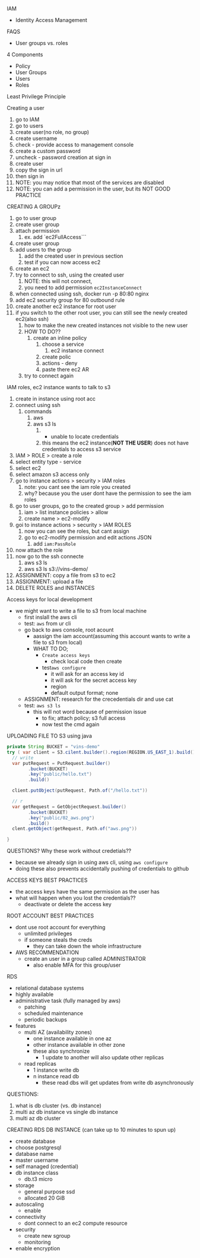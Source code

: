 

IAM
  - Identity Access Management

FAQS
  - User groups vs. roles

4 Components
  - Policy
  - User Groups
  - Users 
  - Roles


Least Privilege Principle

Creating a user 
  1. go to IAM
  2. go to users
  3. create user(no role, no group)
  4. create username
  5. check - provide access to management console
  6. create a custom password
  7. uncheck - password creation at sign in
  8. create user
  9. copy the sign in url
  10. then sign in
  11. NOTE: you may notice that most of the services are disabled
  12. NOTE: you can add a permission in the user, but its NOT GOOD PRACTICE
  

CREATING A GROUPz
  1. go to user group
  2. create user group
  3. attach permission
     1. ex. add `ec2FullAccess```
  4. create user group
  5. add users to the group
     1. add the created user in previous section
     2. test if you can now access ec2
  6. create an ec2
  7. try to connect to ssh, using the created user
     1. NOTE: this will not connect,
     2. you need to add permission `ec2InstanceConnect`
  8. when connected using ssh, docker run -p 80:80 nginx
  9. add ec2 security group for 80 outbound rule
  10. create another ec2 instance for root user
  11. if you switch to the other root user, you can still see the newly created ec2(also ssh)
      1.  how to make the new created instances not visible to the new user
      2.  HOW TO DO??
          1.  create an inline policy
              1.  choose a service
                  1.  ec2 instance connect
              2.  create polic
              3.  actions - deny
              4.  paste there ec2 AR
      3.  try to connect again


IAM roles,
ec2 instance wants to talk to s3

  1. create in instance using root acc
  2. connect using ssh
     1. commands
        1. aws
        2. aws s3 ls
           1. - unable to locate credentials
           2. this means the ec2 instance(**NOT THE USER**) does not have credentials to access s3 service
  3. IAM > ROLE >  create a role
  4. select entity type - service
  5. select ec2
  6. select amazon s3 access only
  7. go to instance actions > security > IAM roles
     1. note: you cant see the iam role you created
     2. why? because you the user dont have the permission to see the iam roles
  8. go to user groups, go to the created group > add permission
     1. iam > list instance policies > allow
     2. create name > ec2-modify
  9. goi to instance actions > security > IAM ROLES               
     1.  now you can see the roles, but cant assign
     2.  go to ec2-modify permission and edit actions JSON
         1.  add `iam:PassRole`
  10. now attach the role
  11. now go to the ssh connecte
      1.  aws s3 ls
      2.  aws s3 ls s3://vins-demo/
  12. ASSIGNMENT: copy a file from s3 to ec2
  13. ASSIGNMENT: upload a file
  14. DELETE ROLES and INSTANCES


Access keys for local development
  - we might want to write a file to s3 from local machine
    - first inslall the aws cli
    - test: `aws` from ur cli
    - go back to aws console, root acount
      - aassign the iam account(assuming this account wants to write a file to s3 from local)
      - WHAT TO DO;
        - `Create access keys`
          - check local code then create
        - test`aws configure`
          - it will ask for an access key id
          - it will ask for the secret access key
          - region
          - default output format; none
    - ASSIGNMENT: research for the crecedentials dir and use cat
    - test: `aws s3 ls`
      - this will not word because of permission issue  
        - to fix; attach policy; s3 full access
        - now test the cmd again

UPLOADING FILE TO S3 using java

```java
private String BUCKET = "vins-demo"
try ( var client = S3.cilent.builder().region(REGION.US_EAST_1).build() ) {
  // write
  var putRequest = PutRequest.builder()
        .bucket(BUCKET)
        .key("public/hello.txt") 
        .build()

  client.putObject(putRequest, Path.of("/hello.txt"))

  // r
  var getRequest = GetObjectRequest.builder()
        .bucket(BUCKET)
        .key("public/02_aws.png")
        .build()
  clent.getObject(getRequest, Path.of("aws.png"))

}
```
QUESTIONS? Why these work without credetials??
  - because we already sign in using aws cli, using `aws configure`
  - doing these also prevents accidentally pushing of credentials to github


ACCESS KEYS BEST PRACTICES
  - the access keys have the same permission as the user has
  - what will happen when you lost the credentials??
    - deactivate or delete the access key


ROOT ACCOUNT BEST PRACTICES
  - dont use root account for everything
    - unlimited privileges
    - if someone steals the creds
      - they can take down the whole infrastructure 
  - AWS RECOMMENDATION
    - create an user in a group called ADMINISTRATOR
      - also enable MFA for this group/user


RDS
  - relational database systems
  - highly available
  - administrative task (fully managed by aws)
    - patching
    - scheduled maintenance
    - periodic backups
  - features
    - multi AZ (availability zones)
      - one instance available in one az
      - other instance available in other zone
      - these also synchronize
        - 1 update to another will also update other replicas
    - read replicas
      - 1 instance write db
      - n instance read db
        - these read dbs will get updates from write db asynchronously


QUESTIONS:  
1. what is db cluster (vs. db instance)
2. multi az db instance vs single db instance
3. multi az db cluster
  

CREATING RDS DB INSTANCE (can take up to 10 minutes to spun up)
  - create database
  - choose postgresql
  - database name 
  - master username
  - self managed (credential)
  - db instance class
    - db.t3 micro
  - storage
    - general purpose ssd 
    - allocated 20 GiB
  - autoscaling
    - enable
  - connectivity
    - dont connect to an ec2 compute resource
  - security
    - create new sgroup
    - monitoring
  - enable encryption
